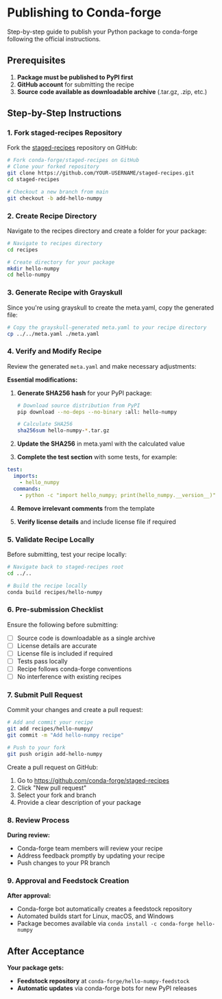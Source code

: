 # Publishing to Conda-forge

Step-by-step guide to publish your Python package to conda-forge following the official instructions.

## Prerequisites

1. **Package must be published to PyPI first**
2. **GitHub account** for submitting the recipe
3. **Source code available as downloadable archive** (.tar.gz, .zip, etc.)

## Step-by-Step Instructions

### 1. Fork staged-recipes Repository

Fork the [staged-recipes](https://github.com/conda-forge/staged-recipes) repository on GitHub:

```bash
# Fork conda-forge/staged-recipes on GitHub
# Clone your forked repository
git clone https://github.com/YOUR-USERNAME/staged-recipes.git
cd staged-recipes

# Checkout a new branch from main
git checkout -b add-hello-numpy
```

### 2. Create Recipe Directory

Navigate to the recipes directory and create a folder for your package:

```bash
# Navigate to recipes directory
cd recipes

# Create directory for your package
mkdir hello-numpy
cd hello-numpy
```

### 3. Generate Recipe with Grayskull

Since you're using grayskull to create the meta.yaml, copy the generated file:

```bash
# Copy the grayskull-generated meta.yaml to your recipe directory
cp ../../meta.yaml ./meta.yaml
```

### 4. Verify and Modify Recipe

Review the generated `meta.yaml` and make necessary adjustments:

**Essential modifications:**

1. **Generate SHA256 hash** for your PyPI package:
   ```bash
   # Download source distribution from PyPI
   pip download --no-deps --no-binary :all: hello-numpy
   
   # Calculate SHA256
   sha256sum hello-numpy-*.tar.gz
   ```

2. **Update the SHA256** in meta.yaml with the calculated value

3. **Complete the test section** with some tests, for example:

```yaml
test:
  imports:
    - hello_numpy
  commands:
    - python -c "import hello_numpy; print(hello_numpy.__version__)"
```

4. **Remove irrelevant comments** from the template

5. **Verify license details** and include license file if required

### 5. Validate Recipe Locally

Before submitting, test your recipe locally:

```bash
# Navigate back to staged-recipes root
cd ../..

# Build the recipe locally
conda build recipes/hello-numpy
```

### 6. Pre-submission Checklist

Ensure the following before submitting:

- [ ] Source code is downloadable as a single archive
- [ ] License details are accurate
- [ ] License file is included if required  
- [ ] Tests pass locally
- [ ] Recipe follows conda-forge conventions
- [ ] No interference with existing recipes

### 7. Submit Pull Request

Commit your changes and create a pull request:

```bash
# Add and commit your recipe
git add recipes/hello-numpy/
git commit -m "Add hello-numpy recipe"

# Push to your fork
git push origin add-hello-numpy
```

Create a pull request on GitHub:
1. Go to https://github.com/conda-forge/staged-recipes
2. Click "New pull request"
3. Select your fork and branch
4. Provide a clear description of your package

### 8. Review Process

**During review:**
- Conda-forge team members will review your recipe
- Address feedback promptly by updating your recipe
- Push changes to your PR branch

### 9. Approval and Feedstock Creation

**After approval:**
- Conda-forge bot automatically creates a feedstock repository
- Automated builds start for Linux, macOS, and Windows
- Package becomes available via `conda install -c conda-forge hello-numpy`

## After Acceptance

**Your package gets:**
- **Feedstock repository** at `conda-forge/hello-numpy-feedstock`
- **Automatic updates** via conda-forge bots for new PyPI releases
